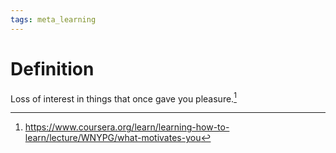 ```yaml
---
tags: meta_learning
---
```


# Definition

Loss of interest in things that once gave you pleasure.[^1]

[^1]: https://www.coursera.org/learn/learning-how-to-learn/lecture/WNYPG/what-motivates-you